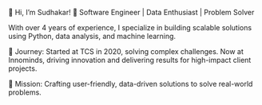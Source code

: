 👋 Hi, I’m Sudhakar!
🚀 Software Engineer | Data Enthusiast | Problem Solver

With over 4 years of experience, I specialize in building scalable solutions using Python, data analysis, and machine learning.

💼 Journey: Started at TCS in 2020, solving complex challenges. Now at Innominds, driving innovation and delivering results for high-impact client projects.

🌟 Mission: Crafting user-friendly, data-driven solutions to solve real-world problems.
